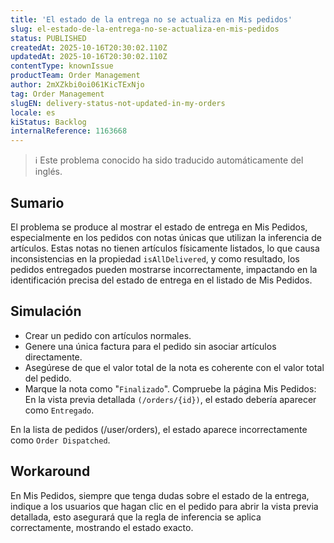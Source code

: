 ```yaml
---
title: 'El estado de la entrega no se actualiza en Mis pedidos'
slug: el-estado-de-la-entrega-no-se-actualiza-en-mis-pedidos
status: PUBLISHED
createdAt: 2025-10-16T20:30:02.110Z
updatedAt: 2025-10-16T20:30:02.110Z
contentType: knownIssue
productTeam: Order Management
author: 2mXZkbi0oi061KicTExNjo
tag: Order Management
slugEN: delivery-status-not-updated-in-my-orders
locale: es
kiStatus: Backlog
internalReference: 1163668
---
```


>ℹ️ Este problema conocido ha sido traducido automáticamente del inglés.

## Sumario


El problema se produce al mostrar el estado de entrega en Mis Pedidos, especialmente en los pedidos con notas únicas que utilizan la inferencia de artículos.
Estas notas no tienen artículos físicamente listados, lo que causa inconsistencias en la propiedad `isAllDelivered`, y como resultado, los pedidos entregados pueden mostrarse incorrectamente, impactando en la identificación precisa del estado de entrega en el listado de Mis Pedidos.

## Simulación



- Crear un pedido con artículos normales.
- Genere una única factura para el pedido sin asociar artículos directamente.
- Asegúrese de que el valor total de la nota es coherente con el valor total del pedido.
- Marque la nota como "`Finalizado`".
Compruebe la página Mis Pedidos: En la vista previa detallada `(/orders/{id})`, el estado debería aparecer como `Entregado`.

En la lista de pedidos (/user/orders), el estado aparece incorrectamente como `Order Dispatched`.

## Workaround


En Mis Pedidos, siempre que tenga dudas sobre el estado de la entrega, indique a los usuarios que hagan clic en el pedido para abrir la vista previa detallada, esto asegurará que la regla de inferencia se aplica correctamente, mostrando el estado exacto.



